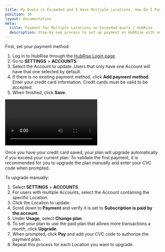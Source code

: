 ```yaml
---
title: My Quota is Exceeded and I Have Multiple Locations, How Do I Pay?
position: 30
layout: documentation
meta:
  title: Payment for Multiple Locations on Exceeded Quota | HubRise
  description: Step-by-sep process to set up payment on HubRise with one payment method for all locations once the free plan quota is exceeded.
---
```


First, set your payment method:

1. Log in to HubRise through the [HubRise Login page](https://manager.hubrise.com/login).
1. Go to **SETTINGS** > **ACCOUNTS**.
1. Select the Account to update. Users that only have one Account will have that one selected by default.
1. If there is no existing payment method, click **Add payment method**. Enter your credit card information. Credit cards must be valid to be accepted.
1. When finished, click **Save**.

<video controls title="Add payment type"><source src="../../images/040-en-settings-payment-add-payment-type.webm" type="video/webm"/></video>

Once you have your credit card saved, your plan will upgrade automatically if you exceed your current plan. To validate the first payment, it is recommended for you to upgrade the plan manually and enter your CVC code when prompted.

To upgrade manually:

1. Select **SETTINGS** > **ACCOUNTS**.
1. For users with multiple Accounts, select the Account containing the specific Location.
1. Click the Location to update.
1. Scroll down to **Payment** and verify it is set to **Subscription is paid by the account**.
1. Under **Usage**, select **Change plan**.
1. To set your plan to use the paid plan that allows more transactions a month, click **Upgrade**.
1. When prompted, click **Pay** and add your CVC code to authorize the payment plan.
1. Repeat this process for each Location you want to upgrade.
